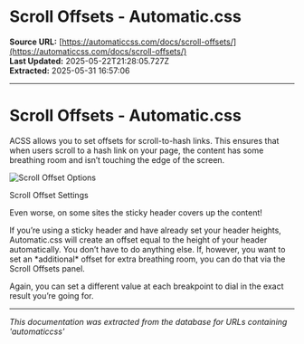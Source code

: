 # Scroll Offsets - Automatic.css

**Source URL:** [https://automaticcss.com/docs/scroll-offsets/](https://automaticcss.com/docs/scroll-offsets/)  
**Last Updated:** 2025-05-22T21:28:05.727Z  
**Extracted:** 2025-05-31 16:57:06

---

# Scroll Offsets - Automatic.css

ACSS allows you to set offsets for scroll-to-hash links. This ensures that when users scroll to a hash link on your page, the content has some breathing room and isn’t touching the edge of the screen.

![Scroll Offset Options](https://automaticcss.com/wp-content/uploads/CleanShot-2024-12-27-at-15.09.12@2x-1024x1024.jpg)

Scroll Offset Settings

Even worse, on some sites the sticky header covers up the content!

If you’re using a sticky header and have already set your header heights, Automatic.css will create an offset equal to the height of your header automatically. You don’t have to do anything else. If, however, you want to set an \*additional\* offset for extra breathing room, you can do that via the Scroll Offsets panel.

Again, you can set a different value at each breakpoint to dial in the exact result you’re going for.

---

*This documentation was extracted from the database for URLs containing 'automaticcss'*
